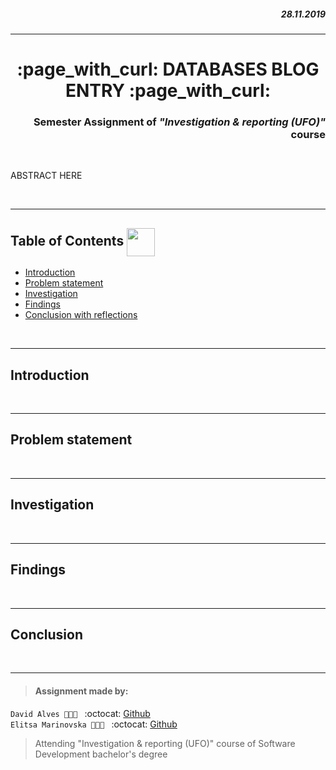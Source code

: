 <h5 align="right">28.11.2019</h5>
<hr><h1 align="center">:page_with_curl: DATABASES BLOG ENTRY :page_with_curl:</h1>
<h3 align="right">Semester Assignment of <em>"Investigation & reporting (UFO)"</em> course</h3>
</br>

ABSTRACT HERE

</br>

---
<a name="toc"></a>
## Table of Contents <img src="" align="center" height="45"> 
* [Introduction](#intro)
* [Problem statement](#problem)
* [Investigation](#investigation)
* [Findings](#findings)
* [Conclusion with reflections](#end)

</br>

---
<a name="intro"></a>
## Introduction

</br>

---
<a name="problem"></a>
## Problem statement

</br>

---
<a name="investigation"></a>
## Investigation

</br>

---
<a name="findings"></a>
## Findings

</br>

---
<a name="end"></a>
## Conclusion

</br>

___
> #### Assignment made by:   
`David Alves 👨🏻‍💻 ` :octocat: [Github](https://github.com/davi7725) <br />
`Elitsa Marinovska 👩🏻‍💻 ` :octocat: [Github](https://github.com/elit0451) <br />
> Attending "Investigation & reporting (UFO)" course of Software Development bachelor's degree
